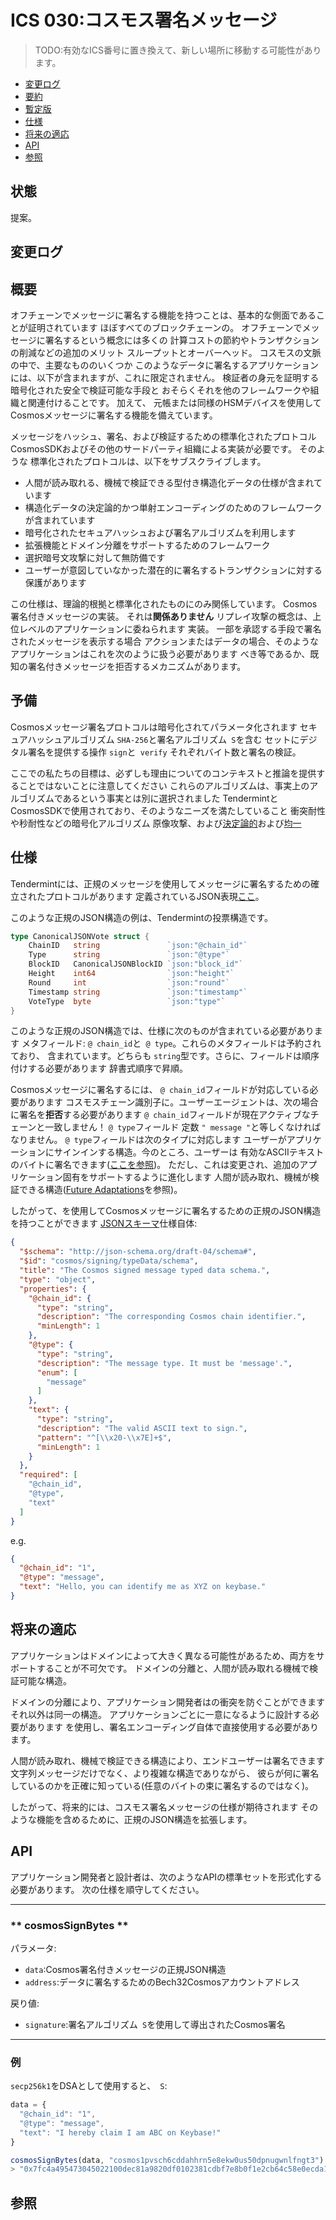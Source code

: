 # ICS 030:コスモス署名メッセージ

> TODO:有効なICS番号に置き換えて、新しい場所に移動する可能性があります。

* [変更ログ](#changelog)
* [要約](#abstract)
* [暫定版](#preliminary)
* [仕様](#specification)
* [将来の適応](#future-adaptations)
* [API](#api)
* [参照](#references)

## 状態

提案。

## 変更ログ

## 概要

オフチェーンでメッセージに署名する機能を持つことは、基本的な側面であることが証明されています
ほぼすべてのブロックチェーンの。 オフチェーンでメッセージに署名するという概念には多くの
計算コストの節約やトランザクションの削減などの追加のメリット
スループットとオーバーヘッド。 コスモスの文脈の中で、主要なもののいくつか
このようなデータに署名するアプリケーションには、以下が含まれますが、これに限定されません。
検証者の身元を証明する暗号化された安全で検証可能な手段と
おそらくそれを他のフレームワークや組織と関連付けることです。 加えて、
元帳または同様のHSMデバイスを使用してCosmosメッセージに署名する機能を備えています。

メッセージをハッシュ、署名、および検証するための標準化されたプロトコル
CosmosSDKおよびその他のサードパーティ組織による実装が必要です。 そのような
標準化されたプロトコルは、以下をサブスクライブします。

* 人間が読み取れる、機械で検証できる型付き構造化データの仕様が含まれています
* 構造化データの決定論的かつ単射エンコーディングのためのフレームワークが含まれています
* 暗号化されたセキュアハッシュおよび署名アルゴリズムを利用します
* 拡張機能とドメイン分離をサポートするためのフレームワーク
* 選択暗号文攻撃に対して無防備です
* ユーザーが意図していなかった潜在的に署名するトランザクションに対する保護があります

この仕様は、理論的根拠と標準化されたものにのみ関係しています。
Cosmos署名付きメッセージの実装。 それは**関係ありません**
リプレイ攻撃の概念は、上位レベルのアプリケーションに委ねられます
実装。 一部を承認する手段で署名されたメッセージを表示する場合
アクションまたはデータの場合、そのようなアプリケーションはこれを次のように扱う必要があります
べき等であるか、既知の署名付きメッセージを拒否するメカニズムがあります。

## 予備

Cosmosメッセージ署名プロトコルは暗号化されてパラメータ化されます
セキュアハッシュアルゴリズム `SHA-256`と署名アルゴリズム` S`を含む
セットにデジタル署名を提供する操作 `sign`と` verify`
それぞれバイト数と署名の検証。

ここでの私たちの目標は、必ずしも理由についてのコンテキストと推論を提供することではないことに注意してください
これらのアルゴリズムは、事実上のアルゴリズムであるという事実とは別に選択されました
TendermintとCosmosSDKで使用されており、そのようなニーズを満たしていること
衝突耐性や秒耐性などの暗号化アルゴリズム
原像攻撃、および[決定論的](https://en.wikipedia.org/wiki/Hash_function#Determinism)および[均一](https://en.wikipedia.org/wiki/Hash_function#Uniformity) 

## 仕様

Tendermintには、正規のメッセージを使用してメッセージに署名するための確立されたプロトコルがあります
定義されているJSON表現[ここ](https://github.com/tendermint/tendermint/blob/master/types/canonical.go)。

このような正規のJSON構造の例は、Tendermintの投票構造です。

```go
type CanonicalJSONVote struct {
    ChainID   string               `json:"@chain_id"`
    Type      string               `json:"@type"`
    BlockID   CanonicalJSONBlockID `json:"block_id"`
    Height    int64                `json:"height"`
    Round     int                  `json:"round"`
    Timestamp string               `json:"timestamp"`
    VoteType  byte                 `json:"type"`
}
```

このような正規のJSON構造では、仕様に次のものが含まれている必要があります
メタフィールド: `@ chain_id`と` @ type`。これらのメタフィールドは予約されており、
含まれています。どちらも `string`型です。さらに、フィールドは順序付けする必要があります
辞書式順序で昇順。

Cosmosメッセージに署名するには、 `@ chain_id`フィールドが対応している必要があります
コスモスチェーン識別子に。ユーザーエージェントは、次の場合に署名を**拒否**する必要があります
`@ chain_id`フィールドが現在アクティブなチェーンと一致しません！ `@ type`フィールド
定数 `" message "`と等しくなければなりません。 `@ type`フィールドは次のタイプに対応します
ユーザーがアプリケーションにサインインする構造。今のところ、ユーザーは
有効なASCIIテキストのバイトに署名できます([ここを参照](https://github.com/tendermint/tendermint/blob/master/libs/common/string.go#L61-L74))。
ただし、これは変更され、追加のアプリケーション固有をサポートするように進化します
人間が読み取れ、機械が検証できる構造([Future Adaptations](#futureadaptations)を参照)。

したがって、を使用してCosmosメッセージに署名するための正規のJSON構造を持つことができます
[JSONスキーマ](http://json-schema.org/)仕様自体:

```json
{
  "$schema": "http://json-schema.org/draft-04/schema#",
  "$id": "cosmos/signing/typeData/schema",
  "title": "The Cosmos signed message typed data schema.",
  "type": "object",
  "properties": {
    "@chain_id": {
      "type": "string",
      "description": "The corresponding Cosmos chain identifier.",
      "minLength": 1
    },
    "@type": {
      "type": "string",
      "description": "The message type. It must be 'message'.",
      "enum": [
        "message"
      ]
    },
    "text": {
      "type": "string",
      "description": "The valid ASCII text to sign.",
      "pattern": "^[\\x20-\\x7E]+$",
      "minLength": 1
    }
  },
  "required": [
    "@chain_id",
    "@type",
    "text"
  ]
}
```

e.g.

```json
{
  "@chain_id": "1",
  "@type": "message",
  "text": "Hello, you can identify me as XYZ on keybase."
}
```

## 将来の適応

アプリケーションはドメインによって大きく異なる可能性があるため、両方をサポートすることが不可欠です。
ドメインの分離と、人間が読み取れる機械で検証可能な構造。

ドメインの分離により、アプリケーション開発者はの衝突を防ぐことができます
それ以外は同一の構造。 アプリケーションごとに一意になるように設計する必要があります
を使用し、署名エンコーディング自体で直接使用する必要があります。

人間が読み取れ、機械で検証できる構造により、エンドユーザーは署名できます
文字列メッセージだけでなく、より複雑な構造でありながら、
彼らが何に署名しているのかを正確に知っている(任意のバイトの束に署名するのではなく)。

したがって、将来的には、コスモス署名メッセージの仕様が期待されます
そのような機能を含めるために、正規のJSON構造を拡張します。

## API

アプリケーション開発者と設計者は、次のようなAPIの標準セットを形式化する必要があります。
次の仕様を順守してください。

-----

### ** cosmosSignBytes **

パラメータ:

* `data`:Cosmos署名付きメッセージの正規JSON構造
* `address`:データに署名するためのBech32Cosmosアカウントアドレス

戻り値:

* `signature`:署名アルゴリズム` S`を使用して導出されたCosmos署名

-----

### 例

`secp256k1`をDSAとして使用すると、` S`:

```javascript
data = {
  "@chain_id": "1",
  "@type": "message",
  "text": "I hereby claim I am ABC on Keybase!"
}

cosmosSignBytes(data, "cosmos1pvsch6cddahhrn5e8ekw0us50dpnugwnlfngt3")
> "0x7fc4a495473045022100dec81a9820df0102381cdbf7e8b0f1e2cb64c58e0ecda1324543742e0388e41a02200df37905a6505c1b56a404e23b7473d2c0bc5bcda96771d2dda59df6ed2b98f8"
```

## 参照

